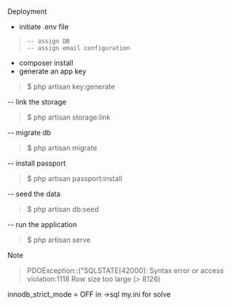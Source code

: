 Deployment
- initiate .env file

>     -- assign DB
>     -- assign email configuration

- composer install
- generate an app key 
> $ php artisan key:generate

-- link the storage 

> $ php artisan storage:link

-- migrate db 

> $ php artisan migrate

-- install passport 

> $ php artisan passport:install

-- seed the data 

> $ php artisan db:seed

-- run the application 

> $ php artisan serve



Note
> PDOException::("SQLSTATE[42000]: Syntax error or access violation:1118 Row size too large (> 8126)

    

innodb_strict_mode = OFF in ->sql my.ini for solve

